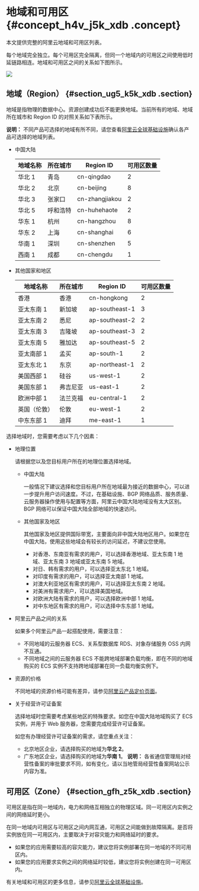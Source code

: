 # 地域和可用区 {#concept_h4v_j5k_xdb .concept}

本文提供完整的阿里云地域和可用区列表。

每个地域完全独立。每个可用区完全隔离，但同一个地域内的可用区之间使用低时延链路相连。地域和可用区之间的关系如下图所示。

![](http://static-aliyun-doc.oss-cn-hangzhou.aliyuncs.com/assets/img/13778/156289802844660_zh-CN.jpg)

## 地域（Region） {#section_ug5_k5k_xdb .section}

地域是指物理的数据中心。资源创建成功后不能更换地域。当前所有的地域、地域所在城市和 Region ID 的对照关系如下表所示。

**说明：** 不同产品可选择的地域有所不同，请您查看[阿里云全球基础设施](https://www.alibabacloud.com/global-locations)确认各产品可选择的地域列表。

-   中国大陆

    |地域名称|所在城市|Region ID|可用区数量|
    |----|----|---------|-----|
    |华北 1|青岛|cn-qingdao|2|
    |华北 2|北京|cn-beijing|8|
    |华北 3|张家口|cn-zhangjiakou|2|
    |华北 5|呼和浩特|cn-huhehaote|2|
    |华东 1|杭州|cn-hangzhou|8|
    |华东 2|上海|cn-shanghai|6|
    |华南 1|深圳|cn-shenzhen|5|
    |西南 1|成都|cn-chengdu|1|

-   其他国家和地区

    |地域名称|所在城市|Region ID|可用区数量|
    |----|----|---------|-----|
    |香港|香港|cn-hongkong|2|
    |亚太东南 1|新加坡|ap-southeast-1|3|
    |亚太东南 2|悉尼|ap-southeast-2|2|
    |亚太东南 3|吉隆坡|ap-southeast-3|2|
    |亚太东南 5|雅加达|ap-southeast-5|2|
    |亚太南部 1|孟买|ap-south-1|2|
    |亚太东北 1|东京|ap-northeast-1|2|
    |美国西部 1|硅谷|us-west-1|2|
    |美国东部 1|弗吉尼亚|us-east-1|2|
    |欧洲中部 1|法兰克福|eu-central-1|2|
    |英国（伦敦）|伦敦|eu-west-1|2|
    |中东东部 1|迪拜|me-east-1|1|


选择地域时，您需要考虑以下几个因素：

-   地理位置

    请根据您以及您目标用户所在的地理位置选择地域。

    -   中国大陆

        一般情况下建议选择和您目标用户所在地域最为接近的数据中心，可以进一步提升用户访问速度。不过，在基础设施、BGP 网络品质、服务质量、云服务器操作使用与配置等方面，阿里云中国大陆地域没有太大区别。BGP 网络可以保证中国大陆全部地域的快速访问。

    -   其他国家及地区

        其他国家及地区提供国际带宽，主要面向非中国大陆地区用户。如果您在中国大陆，使用这些地域会有较长的访问延迟，不建议您使用。

        -   对香港、东南亚有需求的用户，可以选择香港地域、亚太东南 1 地域、亚太东南 3 地域或亚太东南 5 地域。
        -   对日、韩有需求的用户，可以选择亚太东北 1 地域。
        -   对印度有需求的用户，可以选择亚太南部 1 地域。
        -   对澳大利亚地区有需求的用户，可以选择亚太东南 2 地域。
        -   对美洲有需求用户，可以选择美国地域。
        -   对欧洲大陆有需求的用户，可以选择欧洲中部 1 地域。
        -   对中东地区有需求的用户，可以选择中东东部 1 地域。
-   阿里云产品之间的关系

    如果多个阿里云产品一起搭配使用，需要注意：

    -   不同地域的云服务器 ECS、关系型数据库 RDS、对象存储服务 OSS 内网不互通。
    -   不同地域之间的云服务器 ECS 不能跨地域部署负载均衡，即在不同的地域购买的 ECS 实例不支持跨地域部署在同一负载均衡实例下。
-   资源的价格

    不同地域的资源价格可能有差异，请参见[阿里云产品定价页面](https://www.alibabacloud.com/pricing)。

-   关于经营许可证备案

    选择地域时您需要考虑某些地区的特殊要求。如您在中国大陆地域购买了 ECS 实例，并用于 Web 服务器，您需要完成经营许可证备案。

    如您有办理经营许可证备案的需求，请您重点关注：

    -   北京地区企业，请选择购买的地域为**华北 2**。
    -   广东地区企业，请选择购买的地域为**华南 1**。
    **说明：** 各省通信管理局对经营性备案的审批要求不同，如有变化，请以当地管局经营性备案网站公示内容为准。


## 可用区（Zone） {#section_gfh_z5k_xdb .section}

可用区是指在同一地域内，电力和网络互相独立的物理区域。同一可用区内实例之间的网络延时更小。

在同一地域内可用区与可用区之间内网互通，可用区之间能做到故障隔离。是否将实例放在同一可用区内，主要取决于对容灾能力和网络延时的要求。

-   如果您的应用需要较高的容灾能力，建议您将实例部署在同一地域的不同可用区内。
-   如果您的应用要求实例之间的网络延时较低，建议您将实例创建在同一可用区内。

有关地域和可用区的更多信息，请参见[阿里云全球基础设施](https://www.alibabacloud.com/global-locations)。

